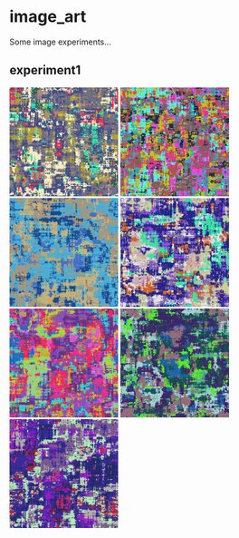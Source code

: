 # image_art

Some image experiments...

## experiment1

<span>
<img src="./outputs/experiment1/sfxbpg.png" width="192">
<img src="./outputs/experiment1/qehzel.png" width="192">
<img src="./outputs/experiment1/zuzsay.png" width="192">
<img src="./outputs/experiment1/jftgux.png" width="192">
<img src="./outputs/experiment1/jgrdzj.png" width="192">
<img src="./outputs/experiment1/gwbexd.png" width="192">
<img src="./outputs/experiment1/hgcbee.png" width="192">
</span>
